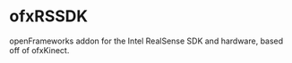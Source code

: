 ofxRSSDK
========

openFrameworks addon for the Intel RealSense SDK and hardware, based off of ofxKinect.
